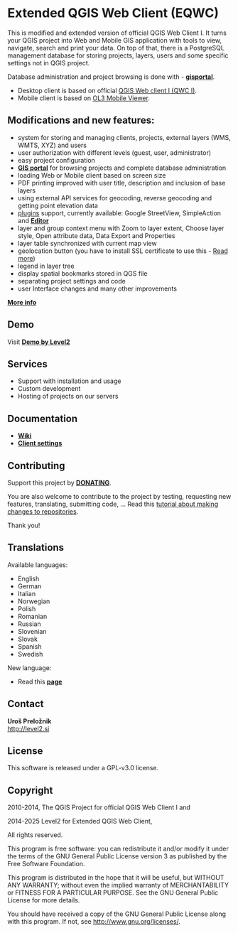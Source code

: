 Extended QGIS Web Client (EQWC)
===============================

This is modified and extended version of official QGIS Web Client I. It turns your QGIS project into Web and Mobile GIS application with tools to view, navigate, search and print your data. On top of that, there is a PostgreSQL management database for storing projects, layers, users and some specific settings not in QGIS project. 

Database administration and project browsing is done with - **[gisportal](https://github.com/uprel/gisportal)**.

* Desktop client is based on official [QGIS Web client I (QWC I)](https://github.com/qgis/QGIS-Web-Client).
* Mobile client is based on [OL3 Mobile Viewer](https://github.com/sourcepole/ol3-mobile-viewer).

## Modifications and new features:
* system for storing and managing clients, projects, external layers (WMS, WMTS, XYZ) and users
* user authorization with different levels (guest, user, administrator)
* easy project configuration
* [**GIS portal**](https://github.com/uprel/gisportal) for browsing projects and complete database administration
* loading Web or Mobile client based on screen size
* PDF printing improved with user title, description and inclusion of base layers 
* using external API services for geocoding, reverse geocoding and getting point elevation data
* [plugins](https://github.com/uprel/gisapp/wiki/8.-Plugins) support, currently available: Google StreetView, SimpleAction and [**Editor**](http://level2.si/product/editor-for-extended-qgis-web-client/)
* layer and group context menu with Zoom to layer extent, Choose layer style, Open attribute data, Data Export and Properties
* layer table synchronized with current map view
* geolocation button (you have to install SSL certificate to use this - [Read more](http://level2.si/2017/07/geolocation-using-chrome/))
* legend in layer tree
* display spatial bookmarks stored in QGS file
* separating project settings and code
* user Interface changes and many other improvements

**[More info](http://level2.si/solutions/gis-clients/)**

## Demo
Visit **<a target="_blank" href="http://test.level2.si">Demo by Level2</a>**

## Services
* Support with installation and usage
* Custom development
* Hosting of projects on our servers

## Documentation
* **[Wiki](../../wiki)**
* **[Client settings](https://test.level2.si/gisapp/docs/Eqwc.settings.html)**

## Contributing

Support this project by [**DONATING**](https://github.com/sponsors/level2-gis).

You are also welcome to contribute to the project by testing, requesting new features, translating, submitting code, ...
Read this [tutorial about making changes to repositories](https://help.github.com/articles/fork-a-repo/).

Thank you!

## Translations
Available languages:
* English
* German
* Italian
* Norwegian
* Polish
* Romanian
* Russian
* Slovenian
* Slovak
* Spanish
* Swedish

New language:
* Read this **[page](../../wiki/6.-Translations)**


## Contact
**Uroš Preložnik**<br>
http://level2.si

## License
This software is released under a GPL-v3.0 license.

## Copyright 
2010-2014, The QGIS Project for official QGIS Web Client I and

2014-2025 Level2 for Extended QGIS Web Client,

All rights reserved.

This program is free software: you can redistribute it and/or modify
it under the terms of the GNU General Public License version 3 as published by
the Free Software Foundation.

This program is distributed in the hope that it will be useful,
but WITHOUT ANY WARRANTY; without even the implied warranty of
MERCHANTABILITY or FITNESS FOR A PARTICULAR PURPOSE.  See the
GNU General Public License for more details.

You should have received a copy of the GNU General Public License
along with this program.  If not, see <http://www.gnu.org/licenses/>.
